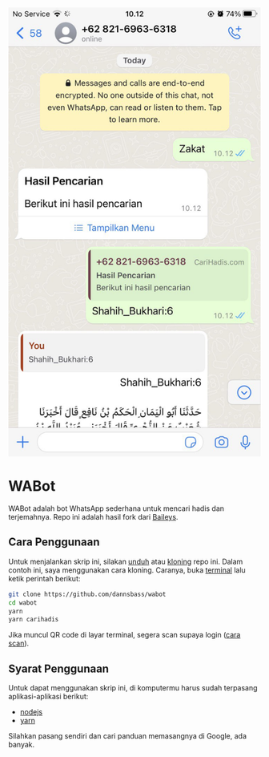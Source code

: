 <img src="https://github.com/dannsbass/wabot/blob/master/carihadis.jpg">

# WABot

WABot adalah bot WhatsApp sederhana untuk mencari hadis dan terjemahnya. Repo ini adalah hasil fork dari [Baileys](https://github.com/adiwajshing/Baileys).

## Cara Penggunaan

Untuk menjalankan skrip ini, silakan [unduh](https://www.google.com/search?q=cara+download+github+repo) atau [kloning](https://www.google.com/search?q=cara+kloning+github+repo) repo ini. Dalam contoh ini, saya menggunakan cara kloning. Caranya, buka [terminal](https://www.google.com/search?q=terminal+komputer) lalu ketik perintah berikut:

```bash
git clone https://github.com/dannsbass/wabot
cd wabot
yarn
yarn carihadis 
```

Jika muncul QR code di layar terminal, segera scan supaya login ([cara scan](https://faq.whatsapp.com/1079327266110265/?locale=id_ID&cms_platform=android)).

## Syarat Penggunaan

Untuk dapat menggunakan skrip ini, di komputermu harus sudah terpasang aplikasi-aplikasi berikut:
- [nodejs](https://nodejs.org)
- [yarn](https://yarnpkg.com/)

Silahkan pasang sendiri dan cari panduan memasangnya di Google, ada banyak.